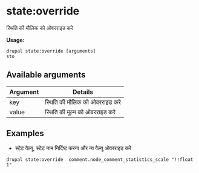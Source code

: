 # state:override
स्थिति की मौलिक को ओवरराइड करे

**Usage:**
```
drupal state:override [arguments]
sto
```

## Available arguments
Argument | Details
---------|-------------
key | स्थिति की मौलिक को ओवरराइड करे
value | स्थिति की मूल्य को ओवरराइड करे

## Examples
* स्टेट वैल्यू, स्टेट नाम निर्दिष्ट करना और न्य वैल्यू ओवरराइड करें
```
drupal state:override  comment.node_comment_statistics_scale "!!float 1"
```
